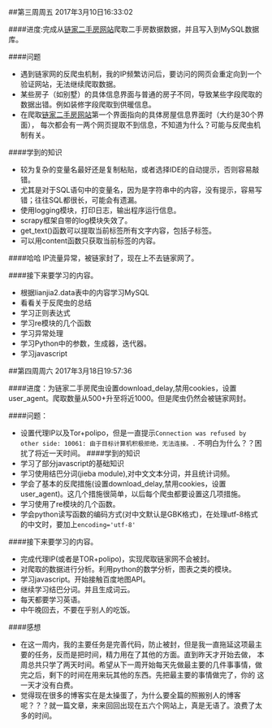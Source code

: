 ##第三周周五  2017年3月10日16:33:02

####进度:完成从[链家二手房网站](http://qd.lianjia.com/ershoufang/huangdao/)爬取二手房数据数据，并且写入到MySQL数据库。

####问题
- 遇到链家网的反爬虫机制，我的IP频繁访问后，要访问的网页会重定向到一个验证网站，无法继续爬取数据。
- 某些房子（如别墅）的具体信息界面与普通的房子不同，导致某些字段爬取的数据出错。例如装修字段爬取到供暖信息。
- 在爬取[链家二手房网站](http://qd.lianjia.com/ershoufang/huangdao/)第一个界面指向的具体房屋信息界面时（大约是30个界面），
每次都会有一两个网页提取不到信息，不知道为什么？可能与反爬虫机制有关。

####学到的知识
- 较为复杂的变量名最好还是复制粘贴，或者选择IDE的自动提示，否则容易敲错。
- 尤其是对于SQL语句中的变量名，因为是字符串中的内容，没有提示，容易写错；往往SQL都很长，可能会有遗漏。
- 使用logging模块，打印日志，输出程序运行信息。
- scrapy框架自带的log模块失效了。
- get_text()函数可以提取当前标签所有文字内容，包括子标签。
- 可以用content函数只获取当前标签的内容。

####哈哈
IP流量异常，被链家封了，现在上不去链家网了。

####接下来要学习的内容。
- 根据lianjia2.data表中的内容学习MySQL
- 看看关于反爬虫的总结
- 学习正则表达式
- 学习re模块的几个函数
- 学习异常处理
- 学习Python中的参数，生成器，迭代器。
- 学习javascript

##第四周周六 2017年3月18日19:57:36

####进度：为链家二手房爬虫设置download_delay,禁用cookies，设置user_agent。爬取数量从500+升至将近1000。但是爬虫仍然会被链家网封。

####问题：
- 设置代理IP以及Tor+polipo，但是一直提示`Connection was refused by other side: 10061: 由于目标计算机积极拒绝，无法连接。.`
不明白为什么？？困扰了将近一天时间。
####学到的知识
- 学习了部分javascript的基础知识
- 学习使用结巴分词(jieba module),对中文文本分词，并且统计词频。
- 学会了基本的反爬措施(设置download_delay,禁用cookies，设置user_agent)。这几个措施很简单，以后每个爬虫都要设置这几项措施。
- 学习使用了re模块的几个函数。
- 学会python读写函数的编码方式(对中文默认是GBK格式)，在处理utf-8格式的中文时，要加上`encoding='utf-8'`

####接下来要学习的内容。
- 完成代理IP(或者是TOR+polipo)，实现爬取链家网不会被封。
- 对爬取的数据进行分析。利用python的数学分析，图表之类的模块。
- 学习javascript。开始接触百度地图API。
- 继续学习结巴分词。并且生成词云。
- 每天都要学习英语。
- 中午晚回去，不要在乎别人的吃饭。

####感想
- 在这一周内，我的主要任务是完善代码，防止被封，但是我一直拖延这项最主要的任务，反而是把时间，精力用在了其他的方面。直到昨天才开始去做，
本周总共只学了两天时间。希望从下一周开始每天先做最主要的几件事事情，做完之后，剩下的时间在用来玩其他的东西。先把最主要的事情做完了，你的
这一天才没有白费。
- 觉得现在很多的博客实在是太操蛋了，为什么要全篇的照搬别人的博客呢？？？就一篇文章，来来回回出现在五六个网站上，真是无语了。浪费了太多的时间。